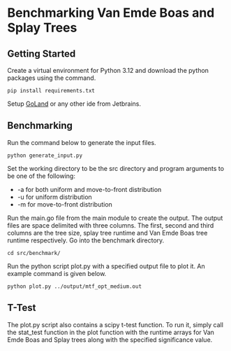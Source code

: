 # Benchmarking Van Emde Boas and Splay Trees

## Getting Started

Create a virtual environment for Python 3.12 and download the python packages using the command.
```
pip install requirements.txt
```
Setup [GoLand](https://www.jetbrains.com/go/?var=1) or any other ide from Jetbrains.

## Benchmarking

Run the command below to generate the input files.
```
python generate_input.py
```
Set the working directory to be the src directory and program arguments to be one of the following:
- -a for both uniform and move-to-front distribution
- -u for uniform distribution
- -m for move-to-front distribution

Run the main.go file from the main module to create the output. The output files are space delimited with three columns.
The first, second and third columns are the tree size, splay tree runtime and Van Emde Boas tree runtime respectively.
Go into the benchmark directory.
```
cd src/benchmark/
```
Run the python script plot.py with a specified output file to plot it. An example command is given below.
```
python plot.py ../output/mtf_opt_medium.out
```

## T-Test
The plot.py script also contains a scipy t-test function. To run it, simply call the stat_test function in the plot
function with the runtime arrays for Van Emde Boas and Splay trees along with the specified significance value.
